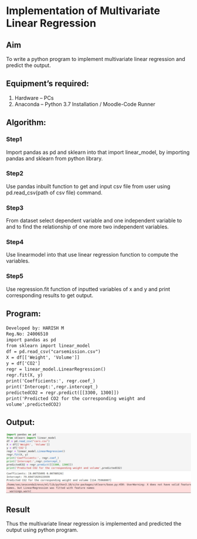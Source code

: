 # Implementation of Multivariate Linear Regression
## Aim
To write a python program to implement multivariate linear regression and predict the output.
## Equipment’s required:
1.	Hardware – PCs
2.	Anaconda – Python 3.7 Installation / Moodle-Code Runner
## Algorithm:
### Step1
Import pandas as pd and sklearn into that import linear_model, by importing pandas and sklearn from python library.
### Step2
Use pandas inbuilt function to get and input csv file from user using pd.read_csv(path of csv file) command.
### Step3
From dataset select dependent variable and one independent variable to and to find the relationship of one more two independent variables.
### Step4
Use linearmodel into that use linear regression function to compute the variables.
### Step5
Use regression.fit function of inputted variables of x and y and print corresponding results to get output.
## Program:
    Developed by: HARISH M 
    Reg.No: 24006510
    import pandas as pd
    from sklearn import linear_model
    df = pd.read_csv("carsemission.csv")
    X = df[['Weight', 'Volume']]
    y = df['CO2']
    regr = linear_model.LinearRegression()
    regr.fit(X, y)
    print('Coefficients:', regr.coef_)
    print('Intercept:',regr.intercept_)
    predictedCO2 = regr.predict([[3300, 1300]])
    print('Predicted CO2 for the corresponding weight and volume',predictedCO2)
## Output:
![result](<Screenshot 2025-01-01 075116-1.png>)
## Result
Thus the multivariate linear regression is implemented and predicted the output using python program.